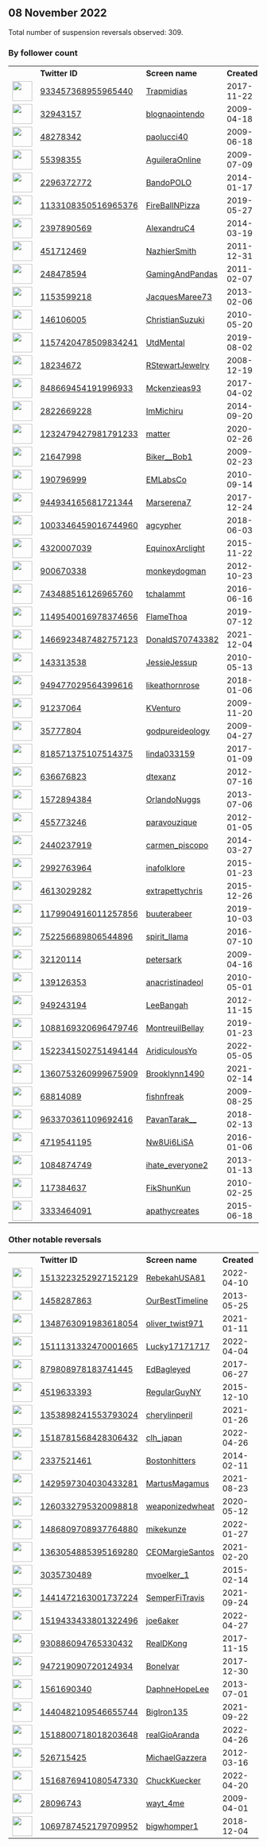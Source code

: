 
## 08 November 2022
Total number of suspension reversals observed: 309.

### By follower count
<table><tr><th></th><th align="left">Twitter ID</th><th align="left">Screen name</th>
<th align="left">Created</th><th align="left">Status</th><th align="left">Suspended</th><th align="left">Followers</th>
<tr><td><a href="https://pbs.twimg.com/profile_images/1594531880640167937/kdpRGHCB_normal.jpg"><img src="https://pbs.twimg.com/profile_images/1594531880640167937/kdpRGHCB_normal.jpg" width="40px" height="40px" align="center"/></a></td><td><a href="https://twitter.com/intent/user?user_id=933457368955965440">933457368955965440</a></td><td><a href="https://twitter.com/Trapmidias">Trapmidias</a></td><td>2017-11-22</td><td align="center"></td><td></td><td>280817</td></tr>
<tr><td><a href="https://pbs.twimg.com/profile_images/1357373820374577157/cxfAvVcI_normal.jpg"><img src="https://pbs.twimg.com/profile_images/1357373820374577157/cxfAvVcI_normal.jpg" width="40px" height="40px" align="center"/></a></td><td><a href="https://twitter.com/intent/user?user_id=32943157">32943157</a></td><td><a href="https://twitter.com/blognaointendo">blognaointendo</a></td><td>2009-04-18</td><td align="center"></td><td>2022-06-18</td><td>199479</td></tr>
<tr><td><a href="https://pbs.twimg.com/profile_images/1590295033999200258/eaG2HU4j_normal.jpg"><img src="https://pbs.twimg.com/profile_images/1590295033999200258/eaG2HU4j_normal.jpg" width="40px" height="40px" align="center"/></a></td><td><a href="https://twitter.com/intent/user?user_id=48278342">48278342</a></td><td><a href="https://twitter.com/paolucci40">paolucci40</a></td><td>2009-06-18</td><td align="center"></td><td></td><td>92602</td></tr>
<tr><td><a href="https://pbs.twimg.com/profile_images/1608640441028857856/qna3hof9_normal.jpg"><img src="https://pbs.twimg.com/profile_images/1608640441028857856/qna3hof9_normal.jpg" width="40px" height="40px" align="center"/></a></td><td><a href="https://twitter.com/intent/user?user_id=55398355">55398355</a></td><td><a href="https://twitter.com/AguileraOnline">AguileraOnline</a></td><td>2009-07-09</td><td align="center"></td><td></td><td>65218</td></tr>
<tr><td><a href="https://pbs.twimg.com/profile_images/1590125334627815424/8LTOsVrX_normal.jpg"><img src="https://pbs.twimg.com/profile_images/1590125334627815424/8LTOsVrX_normal.jpg" width="40px" height="40px" align="center"/></a></td><td><a href="https://twitter.com/intent/user?user_id=2296372772">2296372772</a></td><td><a href="https://twitter.com/BandoPOLO">BandoPOLO</a></td><td>2014-01-17</td><td align="center"></td><td></td><td>38161</td></tr>
<tr><td><a href="https://pbs.twimg.com/profile_images/1363328505728167936/PCJEBRoj_normal.jpg"><img src="https://pbs.twimg.com/profile_images/1363328505728167936/PCJEBRoj_normal.jpg" width="40px" height="40px" align="center"/></a></td><td><a href="https://twitter.com/intent/user?user_id=1133108350516965376">1133108350516965376</a></td><td><a href="https://twitter.com/FireBallNPizza">FireBallNPizza</a></td><td>2019-05-27</td><td align="center"></td><td>2022-10-29</td><td>30506</td></tr>
<tr><td><a href="https://pbs.twimg.com/profile_images/678655355405119488/XWMUkrBV_normal.jpg"><img src="https://pbs.twimg.com/profile_images/678655355405119488/XWMUkrBV_normal.jpg" width="40px" height="40px" align="center"/></a></td><td><a href="https://twitter.com/intent/user?user_id=2397890569">2397890569</a></td><td><a href="https://twitter.com/AlexandruC4">AlexandruC4</a></td><td>2014-03-19</td><td align="center"></td><td>2022-04-11</td><td>29325</td></tr>
<tr><td><a href="https://pbs.twimg.com/profile_images/1625549155375497234/oVomw0zL_normal.jpg"><img src="https://pbs.twimg.com/profile_images/1625549155375497234/oVomw0zL_normal.jpg" width="40px" height="40px" align="center"/></a></td><td><a href="https://twitter.com/intent/user?user_id=451712469">451712469</a></td><td><a href="https://twitter.com/NazhierSmith">NazhierSmith</a></td><td>2011-12-31</td><td align="center"></td><td></td><td>20616</td></tr>
<tr><td><a href="https://pbs.twimg.com/profile_images/1617884047606255616/RSQZZOuc_normal.jpg"><img src="https://pbs.twimg.com/profile_images/1617884047606255616/RSQZZOuc_normal.jpg" width="40px" height="40px" align="center"/></a></td><td><a href="https://twitter.com/intent/user?user_id=248478594">248478594</a></td><td><a href="https://twitter.com/GamingAndPandas">GamingAndPandas</a></td><td>2011-02-07</td><td align="center"></td><td></td><td>20462</td></tr>
<tr><td><a href="https://pbs.twimg.com/profile_images/667301802996469761/B3BMK0Fi_normal.jpg"><img src="https://pbs.twimg.com/profile_images/667301802996469761/B3BMK0Fi_normal.jpg" width="40px" height="40px" align="center"/></a></td><td><a href="https://twitter.com/intent/user?user_id=1153599218">1153599218</a></td><td><a href="https://twitter.com/JacquesMaree73">JacquesMaree73</a></td><td>2013-02-06</td><td align="center"></td><td>2022-07-20</td><td>19772</td></tr>
<tr><td><a href="https://pbs.twimg.com/profile_images/1601002575372976129/4278BkQ0_normal.jpg"><img src="https://pbs.twimg.com/profile_images/1601002575372976129/4278BkQ0_normal.jpg" width="40px" height="40px" align="center"/></a></td><td><a href="https://twitter.com/intent/user?user_id=146106005">146106005</a></td><td><a href="https://twitter.com/ChristianSuzuki">ChristianSuzuki</a></td><td>2010-05-20</td><td align="center"></td><td></td><td>14971</td></tr>
<tr><td><a href="https://pbs.twimg.com/profile_images/1313234438931742721/zBcc9oyx_normal.jpg"><img src="https://pbs.twimg.com/profile_images/1313234438931742721/zBcc9oyx_normal.jpg" width="40px" height="40px" align="center"/></a></td><td><a href="https://twitter.com/intent/user?user_id=1157420478509834241">1157420478509834241</a></td><td><a href="https://twitter.com/UtdMental">UtdMental</a></td><td>2019-08-02</td><td align="center"></td><td></td><td>14841</td></tr>
<tr><td><a href="https://pbs.twimg.com/profile_images/1596337411004538881/FfnZnEPD_normal.jpg"><img src="https://pbs.twimg.com/profile_images/1596337411004538881/FfnZnEPD_normal.jpg" width="40px" height="40px" align="center"/></a></td><td><a href="https://twitter.com/intent/user?user_id=18234672">18234672</a></td><td><a href="https://twitter.com/RStewartJewelry">RStewartJewelry</a></td><td>2008-12-19</td><td align="center"></td><td></td><td>13015</td></tr>
<tr><td><a href="https://pbs.twimg.com/profile_images/1144687251844206595/TJJstnVL_normal.jpg"><img src="https://pbs.twimg.com/profile_images/1144687251844206595/TJJstnVL_normal.jpg" width="40px" height="40px" align="center"/></a></td><td><a href="https://twitter.com/intent/user?user_id=848669454191996933">848669454191996933</a></td><td><a href="https://twitter.com/Mckenzieas93">Mckenzieas93</a></td><td>2017-04-02</td><td align="center"></td><td></td><td>12643</td></tr>
<tr><td><a href="https://pbs.twimg.com/profile_images/1644913648953901056/hyX4mksh_normal.jpg"><img src="https://pbs.twimg.com/profile_images/1644913648953901056/hyX4mksh_normal.jpg" width="40px" height="40px" align="center"/></a></td><td><a href="https://twitter.com/intent/user?user_id=2822669228">2822669228</a></td><td><a href="https://twitter.com/ImMichiru">ImMichiru</a></td><td>2014-09-20</td><td align="center"></td><td></td><td>11522</td></tr>
<tr><td><a href="https://pbs.twimg.com/profile_images/1595238676237197312/dxf6K7L7_normal.jpg"><img src="https://pbs.twimg.com/profile_images/1595238676237197312/dxf6K7L7_normal.jpg" width="40px" height="40px" align="center"/></a></td><td><a href="https://twitter.com/intent/user?user_id=1232479427981791233">1232479427981791233</a></td><td><a href="https://twitter.com/matter">matter</a></td><td>2020-02-26</td><td align="center"></td><td>2022-11-04</td><td>10178</td></tr>
<tr><td><a href="https://pbs.twimg.com/profile_images/980262616751730688/7qzdpCYs_normal.jpg"><img src="https://pbs.twimg.com/profile_images/980262616751730688/7qzdpCYs_normal.jpg" width="40px" height="40px" align="center"/></a></td><td><a href="https://twitter.com/intent/user?user_id=21647998">21647998</a></td><td><a href="https://twitter.com/Biker__Bob1">Biker__Bob1</a></td><td>2009-02-23</td><td align="center"></td><td></td><td>10103</td></tr>
<tr><td><a href="https://pbs.twimg.com/profile_images/1613693557079932928/rjRKHoDp_normal.jpg"><img src="https://pbs.twimg.com/profile_images/1613693557079932928/rjRKHoDp_normal.jpg" width="40px" height="40px" align="center"/></a></td><td><a href="https://twitter.com/intent/user?user_id=190796999">190796999</a></td><td><a href="https://twitter.com/EMLabsCo">EMLabsCo</a></td><td>2010-09-14</td><td align="center"></td><td></td><td>9521</td></tr>
<tr><td><a href="https://pbs.twimg.com/profile_images/1622523906815934465/ils61K_I_normal.jpg"><img src="https://pbs.twimg.com/profile_images/1622523906815934465/ils61K_I_normal.jpg" width="40px" height="40px" align="center"/></a></td><td><a href="https://twitter.com/intent/user?user_id=944934165681721344">944934165681721344</a></td><td><a href="https://twitter.com/Marserena7">Marserena7</a></td><td>2017-12-24</td><td align="center"></td><td></td><td>9372</td></tr>
<tr><td><a href="https://pbs.twimg.com/profile_images/1315513106324434944/rv_qyrx8_normal.jpg"><img src="https://pbs.twimg.com/profile_images/1315513106324434944/rv_qyrx8_normal.jpg" width="40px" height="40px" align="center"/></a></td><td><a href="https://twitter.com/intent/user?user_id=1003346459016744960">1003346459016744960</a></td><td><a href="https://twitter.com/agcypher">agcypher</a></td><td>2018-06-03</td><td align="center"></td><td></td><td>8763</td></tr>
<tr><td><a href="https://pbs.twimg.com/profile_images/1594328170731536384/zaFGyWAG_normal.jpg"><img src="https://pbs.twimg.com/profile_images/1594328170731536384/zaFGyWAG_normal.jpg" width="40px" height="40px" align="center"/></a></td><td><a href="https://twitter.com/intent/user?user_id=4320007039">4320007039</a></td><td><a href="https://twitter.com/EquinoxArclight">EquinoxArclight</a></td><td>2015-11-22</td><td align="center"></td><td></td><td>8486</td></tr>
<tr><td><a href="https://pbs.twimg.com/profile_images/378800000152583537/33ff1aa93802337e897f272b40bd4abf_normal.png"><img src="https://pbs.twimg.com/profile_images/378800000152583537/33ff1aa93802337e897f272b40bd4abf_normal.png" width="40px" height="40px" align="center"/></a></td><td><a href="https://twitter.com/intent/user?user_id=900670338">900670338</a></td><td><a href="https://twitter.com/monkeydogman">monkeydogman</a></td><td>2012-10-23</td><td align="center"></td><td></td><td>8293</td></tr>
<tr><td><a href="https://pbs.twimg.com/profile_images/1597160327723917313/zovU2Cls_normal.jpg"><img src="https://pbs.twimg.com/profile_images/1597160327723917313/zovU2Cls_normal.jpg" width="40px" height="40px" align="center"/></a></td><td><a href="https://twitter.com/intent/user?user_id=743488516126965760">743488516126965760</a></td><td><a href="https://twitter.com/tchaIammt">tchaIammt</a></td><td>2016-06-16</td><td align="center"></td><td></td><td>7814</td></tr>
<tr><td><a href="https://pbs.twimg.com/profile_images/1646192006819991553/_MPvgFfm_normal.jpg"><img src="https://pbs.twimg.com/profile_images/1646192006819991553/_MPvgFfm_normal.jpg" width="40px" height="40px" align="center"/></a></td><td><a href="https://twitter.com/intent/user?user_id=1149540016978374656">1149540016978374656</a></td><td><a href="https://twitter.com/FlameThoa">FlameThoa</a></td><td>2019-07-12</td><td align="center"></td><td></td><td>7533</td></tr>
<tr><td><a href="https://pbs.twimg.com/profile_images/1647044561775017984/v60fX1F0_normal.jpg"><img src="https://pbs.twimg.com/profile_images/1647044561775017984/v60fX1F0_normal.jpg" width="40px" height="40px" align="center"/></a></td><td><a href="https://twitter.com/intent/user?user_id=1466923487482757123">1466923487482757123</a></td><td><a href="https://twitter.com/DonaldS70743382">DonaldS70743382</a></td><td>2021-12-04</td><td align="center"></td><td>2022-04-07</td><td>7469</td></tr>
<tr><td><a href="https://pbs.twimg.com/profile_images/961628324480143360/ffz6jthI_normal.jpg"><img src="https://pbs.twimg.com/profile_images/961628324480143360/ffz6jthI_normal.jpg" width="40px" height="40px" align="center"/></a></td><td><a href="https://twitter.com/intent/user?user_id=143313538">143313538</a></td><td><a href="https://twitter.com/JessieJessup">JessieJessup</a></td><td>2010-05-13</td><td align="center"></td><td></td><td>7061</td></tr>
<tr><td><a href="https://pbs.twimg.com/profile_images/1592173082210291713/tREv3u9B_normal.jpg"><img src="https://pbs.twimg.com/profile_images/1592173082210291713/tREv3u9B_normal.jpg" width="40px" height="40px" align="center"/></a></td><td><a href="https://twitter.com/intent/user?user_id=949477029564399616">949477029564399616</a></td><td><a href="https://twitter.com/likeathornrose">likeathornrose</a></td><td>2018-01-06</td><td align="center"></td><td></td><td>7011</td></tr>
<tr><td><a href="https://pbs.twimg.com/profile_images/1627837388817944580/v3I_pLLZ_normal.jpg"><img src="https://pbs.twimg.com/profile_images/1627837388817944580/v3I_pLLZ_normal.jpg" width="40px" height="40px" align="center"/></a></td><td><a href="https://twitter.com/intent/user?user_id=91237064">91237064</a></td><td><a href="https://twitter.com/KVenturo">KVenturo</a></td><td>2009-11-20</td><td align="center"></td><td>2022-10-28</td><td>6536</td></tr>
<tr><td><a href="https://pbs.twimg.com/profile_images/1615307815593152515/bNpV1VN9_normal.jpg"><img src="https://pbs.twimg.com/profile_images/1615307815593152515/bNpV1VN9_normal.jpg" width="40px" height="40px" align="center"/></a></td><td><a href="https://twitter.com/intent/user?user_id=35777804">35777804</a></td><td><a href="https://twitter.com/godpureideology">godpureideology</a></td><td>2009-04-27</td><td align="center"></td><td></td><td>6532</td></tr>
<tr><td><a href="https://pbs.twimg.com/profile_images/938558107600293889/XZmKCwTF_normal.jpg"><img src="https://pbs.twimg.com/profile_images/938558107600293889/XZmKCwTF_normal.jpg" width="40px" height="40px" align="center"/></a></td><td><a href="https://twitter.com/intent/user?user_id=818571375107514375">818571375107514375</a></td><td><a href="https://twitter.com/linda033159">linda033159</a></td><td>2017-01-09</td><td align="center"></td><td>2022-10-27</td><td>5949</td></tr>
<tr><td><a href="https://pbs.twimg.com/profile_images/1255677107797209088/qPY7ALOV_normal.jpg"><img src="https://pbs.twimg.com/profile_images/1255677107797209088/qPY7ALOV_normal.jpg" width="40px" height="40px" align="center"/></a></td><td><a href="https://twitter.com/intent/user?user_id=636676823">636676823</a></td><td><a href="https://twitter.com/dtexanz">dtexanz</a></td><td>2012-07-16</td><td align="center"></td><td></td><td>5835</td></tr>
<tr><td><a href="https://pbs.twimg.com/profile_images/1354444771717238787/VgRBufQv_normal.jpg"><img src="https://pbs.twimg.com/profile_images/1354444771717238787/VgRBufQv_normal.jpg" width="40px" height="40px" align="center"/></a></td><td><a href="https://twitter.com/intent/user?user_id=1572894384">1572894384</a></td><td><a href="https://twitter.com/OrlandoNuggs">OrlandoNuggs</a></td><td>2013-07-06</td><td align="center"></td><td></td><td>5613</td></tr>
<tr><td><a href="https://pbs.twimg.com/profile_images/1621549645649305600/7EnhOR6v_normal.jpg"><img src="https://pbs.twimg.com/profile_images/1621549645649305600/7EnhOR6v_normal.jpg" width="40px" height="40px" align="center"/></a></td><td><a href="https://twitter.com/intent/user?user_id=455773246">455773246</a></td><td><a href="https://twitter.com/paravouzique">paravouzique</a></td><td>2012-01-05</td><td align="center"></td><td></td><td>5552</td></tr>
<tr><td><a href="https://pbs.twimg.com/profile_images/755709088084946944/ZwCucX1i_normal.jpg"><img src="https://pbs.twimg.com/profile_images/755709088084946944/ZwCucX1i_normal.jpg" width="40px" height="40px" align="center"/></a></td><td><a href="https://twitter.com/intent/user?user_id=2440237919">2440237919</a></td><td><a href="https://twitter.com/carmen_piscopo">carmen_piscopo</a></td><td>2014-03-27</td><td align="center"></td><td></td><td>5453</td></tr>
<tr><td><a href="https://pbs.twimg.com/profile_images/1590707007014805505/0DJpqeZz_normal.jpg"><img src="https://pbs.twimg.com/profile_images/1590707007014805505/0DJpqeZz_normal.jpg" width="40px" height="40px" align="center"/></a></td><td><a href="https://twitter.com/intent/user?user_id=2992763964">2992763964</a></td><td><a href="https://twitter.com/inafolklore">inafolklore</a></td><td>2015-01-23</td><td align="center"></td><td></td><td>5418</td></tr>
<tr><td><a href="https://pbs.twimg.com/profile_images/1186085734823936001/7ueaYNkO_normal.jpg"><img src="https://pbs.twimg.com/profile_images/1186085734823936001/7ueaYNkO_normal.jpg" width="40px" height="40px" align="center"/></a></td><td><a href="https://twitter.com/intent/user?user_id=4613029282">4613029282</a></td><td><a href="https://twitter.com/extrapettychris">extrapettychris</a></td><td>2015-12-26</td><td align="center"></td><td></td><td>5317</td></tr>
<tr><td><a href="https://pbs.twimg.com/profile_images/1614020998201856046/PtOLIbIV_normal.jpg"><img src="https://pbs.twimg.com/profile_images/1614020998201856046/PtOLIbIV_normal.jpg" width="40px" height="40px" align="center"/></a></td><td><a href="https://twitter.com/intent/user?user_id=1179904916011257856">1179904916011257856</a></td><td><a href="https://twitter.com/buuterabeer">buuterabeer</a></td><td>2019-10-03</td><td align="center">🔒</td><td></td><td>4968</td></tr>
<tr><td><a href="https://pbs.twimg.com/profile_images/1648788918786052097/UlDyR7-D_normal.jpg"><img src="https://pbs.twimg.com/profile_images/1648788918786052097/UlDyR7-D_normal.jpg" width="40px" height="40px" align="center"/></a></td><td><a href="https://twitter.com/intent/user?user_id=752256689806544896">752256689806544896</a></td><td><a href="https://twitter.com/spirit_llama">spirit_llama</a></td><td>2016-07-10</td><td align="center"></td><td>2022-07-03</td><td>4815</td></tr>
<tr><td><a href="https://pbs.twimg.com/profile_images/1589907556306104321/JACl6PQ1_normal.jpg"><img src="https://pbs.twimg.com/profile_images/1589907556306104321/JACl6PQ1_normal.jpg" width="40px" height="40px" align="center"/></a></td><td><a href="https://twitter.com/intent/user?user_id=32120114">32120114</a></td><td><a href="https://twitter.com/petersark">petersark</a></td><td>2009-04-16</td><td align="center"></td><td></td><td>4488</td></tr>
<tr><td><a href="https://pbs.twimg.com/profile_images/1209097039667175425/VJRDLU6Q_normal.jpg"><img src="https://pbs.twimg.com/profile_images/1209097039667175425/VJRDLU6Q_normal.jpg" width="40px" height="40px" align="center"/></a></td><td><a href="https://twitter.com/intent/user?user_id=139126353">139126353</a></td><td><a href="https://twitter.com/anacristinadeol">anacristinadeol</a></td><td>2010-05-01</td><td align="center"></td><td>2022-09-09</td><td>4403</td></tr>
<tr><td><a href="https://pbs.twimg.com/profile_images/1597435283968086018/q3lbBEWR_normal.jpg"><img src="https://pbs.twimg.com/profile_images/1597435283968086018/q3lbBEWR_normal.jpg" width="40px" height="40px" align="center"/></a></td><td><a href="https://twitter.com/intent/user?user_id=949243194">949243194</a></td><td><a href="https://twitter.com/LeeBangah">LeeBangah</a></td><td>2012-11-15</td><td align="center"></td><td></td><td>4401</td></tr>
<tr><td><a href="https://pbs.twimg.com/profile_images/1088175780604141571/XXmnXRTa_normal.jpg"><img src="https://pbs.twimg.com/profile_images/1088175780604141571/XXmnXRTa_normal.jpg" width="40px" height="40px" align="center"/></a></td><td><a href="https://twitter.com/intent/user?user_id=1088169320696479746">1088169320696479746</a></td><td><a href="https://twitter.com/MontreuilBellay">MontreuilBellay</a></td><td>2019-01-23</td><td align="center"></td><td>2022-09-27</td><td>4399</td></tr>
<tr><td><a href="https://pbs.twimg.com/profile_images/1643929147176001536/K4HyneH4_normal.jpg"><img src="https://pbs.twimg.com/profile_images/1643929147176001536/K4HyneH4_normal.jpg" width="40px" height="40px" align="center"/></a></td><td><a href="https://twitter.com/intent/user?user_id=1522341502751494144">1522341502751494144</a></td><td><a href="https://twitter.com/AridiculousYo">AridiculousYo</a></td><td>2022-05-05</td><td align="center"></td><td>2022-08-02</td><td>4370</td></tr>
<tr><td><a href="https://pbs.twimg.com/profile_images/1637201005958799360/ArC6ZChu_normal.jpg"><img src="https://pbs.twimg.com/profile_images/1637201005958799360/ArC6ZChu_normal.jpg" width="40px" height="40px" align="center"/></a></td><td><a href="https://twitter.com/intent/user?user_id=1360753260999675909">1360753260999675909</a></td><td><a href="https://twitter.com/Brooklynn1490">Brooklynn1490</a></td><td>2021-02-14</td><td align="center"></td><td>2022-10-29</td><td>4220</td></tr>
<tr><td><a href="https://pbs.twimg.com/profile_images/1349732955401306121/wKCxy43P_normal.jpg"><img src="https://pbs.twimg.com/profile_images/1349732955401306121/wKCxy43P_normal.jpg" width="40px" height="40px" align="center"/></a></td><td><a href="https://twitter.com/intent/user?user_id=68814089">68814089</a></td><td><a href="https://twitter.com/fishnfreak">fishnfreak</a></td><td>2009-08-25</td><td align="center"></td><td>2022-10-29</td><td>4219</td></tr>
<tr><td><a href="https://pbs.twimg.com/profile_images/1593259844991320064/BKqbydXg_normal.jpg"><img src="https://pbs.twimg.com/profile_images/1593259844991320064/BKqbydXg_normal.jpg" width="40px" height="40px" align="center"/></a></td><td><a href="https://twitter.com/intent/user?user_id=963370361109692416">963370361109692416</a></td><td><a href="https://twitter.com/PavanTarak__">PavanTarak__</a></td><td>2018-02-13</td><td align="center"></td><td></td><td>4114</td></tr>
<tr><td><a href="https://pbs.twimg.com/profile_images/1345224622153687041/UNse8RKr_normal.jpg"><img src="https://pbs.twimg.com/profile_images/1345224622153687041/UNse8RKr_normal.jpg" width="40px" height="40px" align="center"/></a></td><td><a href="https://twitter.com/intent/user?user_id=4719541195">4719541195</a></td><td><a href="https://twitter.com/Nw8Ui6LiSA">Nw8Ui6LiSA</a></td><td>2016-01-06</td><td align="center"></td><td></td><td>4089</td></tr>
<tr><td><a href="https://pbs.twimg.com/profile_images/992144369162452992/4aGTHJiX_normal.jpg"><img src="https://pbs.twimg.com/profile_images/992144369162452992/4aGTHJiX_normal.jpg" width="40px" height="40px" align="center"/></a></td><td><a href="https://twitter.com/intent/user?user_id=1084874749">1084874749</a></td><td><a href="https://twitter.com/ihate_everyone2">ihate_everyone2</a></td><td>2013-01-13</td><td align="center">🔒</td><td></td><td>4078</td></tr>
<tr><td><a href="https://pbs.twimg.com/profile_images/1590077534229524482/kut6_X1Y_normal.jpg"><img src="https://pbs.twimg.com/profile_images/1590077534229524482/kut6_X1Y_normal.jpg" width="40px" height="40px" align="center"/></a></td><td><a href="https://twitter.com/intent/user?user_id=117384637">117384637</a></td><td><a href="https://twitter.com/FikShunKun">FikShunKun</a></td><td>2010-02-25</td><td align="center"></td><td></td><td>4042</td></tr>
<tr><td><a href="https://pbs.twimg.com/profile_images/1620052075198414848/vmJs3jIT_normal.jpg"><img src="https://pbs.twimg.com/profile_images/1620052075198414848/vmJs3jIT_normal.jpg" width="40px" height="40px" align="center"/></a></td><td><a href="https://twitter.com/intent/user?user_id=3333464091">3333464091</a></td><td><a href="https://twitter.com/apathycreates">apathycreates</a></td><td>2015-06-18</td><td align="center"></td><td></td><td>3964</td></tr>
</table>

### Other notable reversals
<table><tr><th></th><th align="left">Twitter ID</th><th align="left">Screen name</th>
<th align="left">Created</th><th align="left">Status</th><th align="left">Suspended</th><th align="left">Followers</th>
<tr><td><a href="https://pbs.twimg.com/profile_images/1560801939721297921/oHRXQzgp_normal.jpg"><img src="https://pbs.twimg.com/profile_images/1560801939721297921/oHRXQzgp_normal.jpg" width="40px" height="40px" align="center"/></a></td><td><a href="https://twitter.com/intent/user?user_id=1513223252927152129">1513223252927152129</a></td><td><a href="https://twitter.com/RebekahUSA81">RebekahUSA81</a></td><td>2022-04-10</td><td align="center"></td><td>2022-08-29</td><td>734</td></tr>
<tr><td><a href="https://pbs.twimg.com/profile_images/908370336088981505/CBURsp3A_normal.jpg"><img src="https://pbs.twimg.com/profile_images/908370336088981505/CBURsp3A_normal.jpg" width="40px" height="40px" align="center"/></a></td><td><a href="https://twitter.com/intent/user?user_id=1458287863">1458287863</a></td><td><a href="https://twitter.com/OurBestTimeline">OurBestTimeline</a></td><td>2013-05-25</td><td align="center"></td><td>2022-10-29</td><td>2684</td></tr>
<tr><td><a href="https://pbs.twimg.com/profile_images/1404597903629426689/CDYNDpCC_normal.jpg"><img src="https://pbs.twimg.com/profile_images/1404597903629426689/CDYNDpCC_normal.jpg" width="40px" height="40px" align="center"/></a></td><td><a href="https://twitter.com/intent/user?user_id=1348763091983618054">1348763091983618054</a></td><td><a href="https://twitter.com/oliver_twist971">oliver_twist971</a></td><td>2021-01-11</td><td align="center"></td><td>2022-10-20</td><td>1630</td></tr>
<tr><td><a href="https://pbs.twimg.com/profile_images/1511131473427976192/5GpaGMWt_normal.jpg"><img src="https://pbs.twimg.com/profile_images/1511131473427976192/5GpaGMWt_normal.jpg" width="40px" height="40px" align="center"/></a></td><td><a href="https://twitter.com/intent/user?user_id=1511131332470001665">1511131332470001665</a></td><td><a href="https://twitter.com/Lucky17171717">Lucky17171717</a></td><td>2022-04-04</td><td align="center"></td><td>2022-10-25</td><td>1716</td></tr>
<tr><td><a href="https://pbs.twimg.com/profile_images/1196436720876691461/8InfS7Wp_normal.jpg"><img src="https://pbs.twimg.com/profile_images/1196436720876691461/8InfS7Wp_normal.jpg" width="40px" height="40px" align="center"/></a></td><td><a href="https://twitter.com/intent/user?user_id=879808978183741445">879808978183741445</a></td><td><a href="https://twitter.com/EdBagleyed">EdBagleyed</a></td><td>2017-06-27</td><td align="center"></td><td>2022-10-29</td><td>2221</td></tr>
<tr><td><a href="https://pbs.twimg.com/profile_images/878985304555757568/T-V_r1bS_normal.jpg"><img src="https://pbs.twimg.com/profile_images/878985304555757568/T-V_r1bS_normal.jpg" width="40px" height="40px" align="center"/></a></td><td><a href="https://twitter.com/intent/user?user_id=4519633393">4519633393</a></td><td><a href="https://twitter.com/RegularGuyNY">RegularGuyNY</a></td><td>2015-12-10</td><td align="center"></td><td>2022-10-29</td><td>2523</td></tr>
<tr><td><a href="https://abs.twimg.com/sticky/default_profile_images/default_profile_normal.png"><img src="https://abs.twimg.com/sticky/default_profile_images/default_profile_normal.png" width="40px" height="40px" align="center"/></a></td><td><a href="https://twitter.com/intent/user?user_id=1353898241553793024">1353898241553793024</a></td><td><a href="https://twitter.com/cherylinperil">cherylinperil</a></td><td>2021-01-26</td><td align="center"></td><td>2022-10-20</td><td>1678</td></tr>
<tr><td><a href="https://abs.twimg.com/sticky/default_profile_images/default_profile_normal.png"><img src="https://abs.twimg.com/sticky/default_profile_images/default_profile_normal.png" width="40px" height="40px" align="center"/></a></td><td><a href="https://twitter.com/intent/user?user_id=1518781568428306432">1518781568428306432</a></td><td><a href="https://twitter.com/clh_japan">clh_japan</a></td><td>2022-04-26</td><td align="center"></td><td>2022-10-19</td><td>180</td></tr>
<tr><td><a href="https://pbs.twimg.com/profile_images/1518863774178025476/ISZ01kqG_normal.jpg"><img src="https://pbs.twimg.com/profile_images/1518863774178025476/ISZ01kqG_normal.jpg" width="40px" height="40px" align="center"/></a></td><td><a href="https://twitter.com/intent/user?user_id=2337521461">2337521461</a></td><td><a href="https://twitter.com/Bostonhitters">Bostonhitters</a></td><td>2014-02-11</td><td align="center"></td><td>2022-09-21</td><td>243</td></tr>
<tr><td><a href="https://pbs.twimg.com/profile_images/1535373041601073158/ZhOh5sSL_normal.jpg"><img src="https://pbs.twimg.com/profile_images/1535373041601073158/ZhOh5sSL_normal.jpg" width="40px" height="40px" align="center"/></a></td><td><a href="https://twitter.com/intent/user?user_id=1429597304030433281">1429597304030433281</a></td><td><a href="https://twitter.com/MartusMagamus">MartusMagamus</a></td><td>2021-08-23</td><td align="center"></td><td>2022-09-15</td><td>240</td></tr>
<tr><td><a href="https://pbs.twimg.com/profile_images/1607940373061734401/efvqe1gL_normal.jpg"><img src="https://pbs.twimg.com/profile_images/1607940373061734401/efvqe1gL_normal.jpg" width="40px" height="40px" align="center"/></a></td><td><a href="https://twitter.com/intent/user?user_id=1260332795320098818">1260332795320098818</a></td><td><a href="https://twitter.com/weaponizedwheat">weaponizedwheat</a></td><td>2020-05-12</td><td align="center"></td><td>2022-10-20</td><td>213</td></tr>
<tr><td><a href="https://pbs.twimg.com/profile_images/1490805827984310273/Sayz1MgI_normal.jpg"><img src="https://pbs.twimg.com/profile_images/1490805827984310273/Sayz1MgI_normal.jpg" width="40px" height="40px" align="center"/></a></td><td><a href="https://twitter.com/intent/user?user_id=1486809708937764880">1486809708937764880</a></td><td><a href="https://twitter.com/mikekunze">mikekunze</a></td><td>2022-01-27</td><td align="center"></td><td>2022-10-20</td><td>1225</td></tr>
<tr><td><a href="https://pbs.twimg.com/profile_images/1363055884499378176/ck2-HDNK_normal.jpg"><img src="https://pbs.twimg.com/profile_images/1363055884499378176/ck2-HDNK_normal.jpg" width="40px" height="40px" align="center"/></a></td><td><a href="https://twitter.com/intent/user?user_id=1363054885395169280">1363054885395169280</a></td><td><a href="https://twitter.com/CEOMargieSantos">CEOMargieSantos</a></td><td>2021-02-20</td><td align="center"></td><td>2022-10-20</td><td>808</td></tr>
<tr><td><a href="https://abs.twimg.com/sticky/default_profile_images/default_profile_normal.png"><img src="https://abs.twimg.com/sticky/default_profile_images/default_profile_normal.png" width="40px" height="40px" align="center"/></a></td><td><a href="https://twitter.com/intent/user?user_id=3035730489">3035730489</a></td><td><a href="https://twitter.com/mvoelker_1">mvoelker_1</a></td><td>2015-02-14</td><td align="center"></td><td>2022-09-21</td><td>1360</td></tr>
<tr><td><a href="https://pbs.twimg.com/profile_images/1531244854046445569/wL5U2v1E_normal.jpg"><img src="https://pbs.twimg.com/profile_images/1531244854046445569/wL5U2v1E_normal.jpg" width="40px" height="40px" align="center"/></a></td><td><a href="https://twitter.com/intent/user?user_id=1441472163001737224">1441472163001737224</a></td><td><a href="https://twitter.com/SemperFiTravis">SemperFiTravis</a></td><td>2021-09-24</td><td align="center"></td><td>2022-10-20</td><td>3155</td></tr>
<tr><td><a href="https://pbs.twimg.com/profile_images/1596745877564977153/QZwNX1Uv_normal.jpg"><img src="https://pbs.twimg.com/profile_images/1596745877564977153/QZwNX1Uv_normal.jpg" width="40px" height="40px" align="center"/></a></td><td><a href="https://twitter.com/intent/user?user_id=1519433433801322496">1519433433801322496</a></td><td><a href="https://twitter.com/joe6aker">joe6aker</a></td><td>2022-04-27</td><td align="center"></td><td>2022-10-20</td><td>2133</td></tr>
<tr><td><a href="https://pbs.twimg.com/profile_images/1153867916078698501/CTh5eSZH_normal.jpg"><img src="https://pbs.twimg.com/profile_images/1153867916078698501/CTh5eSZH_normal.jpg" width="40px" height="40px" align="center"/></a></td><td><a href="https://twitter.com/intent/user?user_id=930886094765330432">930886094765330432</a></td><td><a href="https://twitter.com/RealDKong">RealDKong</a></td><td>2017-11-15</td><td align="center"></td><td></td><td>71</td></tr>
<tr><td><a href="https://pbs.twimg.com/profile_images/1211653614168662016/f1wsIlvv_normal.jpg"><img src="https://pbs.twimg.com/profile_images/1211653614168662016/f1wsIlvv_normal.jpg" width="40px" height="40px" align="center"/></a></td><td><a href="https://twitter.com/intent/user?user_id=947219090720124934">947219090720124934</a></td><td><a href="https://twitter.com/BoneIvar">BoneIvar</a></td><td>2017-12-30</td><td align="center"></td><td>2022-10-01</td><td>25</td></tr>
<tr><td><a href="https://pbs.twimg.com/profile_images/378800000075165530/cb68559d66544a3315a106eb7dca7d5b_normal.jpeg"><img src="https://pbs.twimg.com/profile_images/378800000075165530/cb68559d66544a3315a106eb7dca7d5b_normal.jpeg" width="40px" height="40px" align="center"/></a></td><td><a href="https://twitter.com/intent/user?user_id=1561690340">1561690340</a></td><td><a href="https://twitter.com/DaphneHopeLee">DaphneHopeLee</a></td><td>2013-07-01</td><td align="center"></td><td></td><td>2080</td></tr>
<tr><td><a href="https://pbs.twimg.com/profile_images/1440483352641871878/bS74p79m_normal.jpg"><img src="https://pbs.twimg.com/profile_images/1440483352641871878/bS74p79m_normal.jpg" width="40px" height="40px" align="center"/></a></td><td><a href="https://twitter.com/intent/user?user_id=1440482109546655744">1440482109546655744</a></td><td><a href="https://twitter.com/BigIron135">BigIron135</a></td><td>2021-09-22</td><td align="center"></td><td>2022-08-11</td><td>223</td></tr>
<tr><td><a href="https://pbs.twimg.com/profile_images/1601227739587018759/gm4uSXrv_normal.jpg"><img src="https://pbs.twimg.com/profile_images/1601227739587018759/gm4uSXrv_normal.jpg" width="40px" height="40px" align="center"/></a></td><td><a href="https://twitter.com/intent/user?user_id=1518800718018203648">1518800718018203648</a></td><td><a href="https://twitter.com/realGioAranda">realGioAranda</a></td><td>2022-04-26</td><td align="center"></td><td>2022-10-20</td><td>2734</td></tr>
<tr><td><a href="https://pbs.twimg.com/profile_images/1646485399265742848/gw_4SsSx_normal.jpg"><img src="https://pbs.twimg.com/profile_images/1646485399265742848/gw_4SsSx_normal.jpg" width="40px" height="40px" align="center"/></a></td><td><a href="https://twitter.com/intent/user?user_id=526715425">526715425</a></td><td><a href="https://twitter.com/MichaelGazzera">MichaelGazzera</a></td><td>2012-03-16</td><td align="center"></td><td></td><td>1245</td></tr>
<tr><td><a href="https://pbs.twimg.com/profile_images/1619105474577580032/wyFaY60l_normal.jpg"><img src="https://pbs.twimg.com/profile_images/1619105474577580032/wyFaY60l_normal.jpg" width="40px" height="40px" align="center"/></a></td><td><a href="https://twitter.com/intent/user?user_id=1516876941080547330">1516876941080547330</a></td><td><a href="https://twitter.com/ChuckKuecker">ChuckKuecker</a></td><td>2022-04-20</td><td align="center"></td><td>2022-10-20</td><td>1351</td></tr>
<tr><td><a href="https://pbs.twimg.com/profile_images/117305904/Chrissie_close_up_photo_normal.jpg"><img src="https://pbs.twimg.com/profile_images/117305904/Chrissie_close_up_photo_normal.jpg" width="40px" height="40px" align="center"/></a></td><td><a href="https://twitter.com/intent/user?user_id=28096743">28096743</a></td><td><a href="https://twitter.com/wayt_4me">wayt_4me</a></td><td>2009-04-01</td><td align="center"></td><td>2022-10-28</td><td>429</td></tr>
<tr><td><a href="https://pbs.twimg.com/profile_images/1069787697252876288/I0fNAXEV_normal.jpg"><img src="https://pbs.twimg.com/profile_images/1069787697252876288/I0fNAXEV_normal.jpg" width="40px" height="40px" align="center"/></a></td><td><a href="https://twitter.com/intent/user?user_id=1069787452179709952">1069787452179709952</a></td><td><a href="https://twitter.com/bigwhomper1">bigwhomper1</a></td><td>2018-12-04</td><td align="center"></td><td>2022-10-28</td><td>121</td></tr>
</table>
